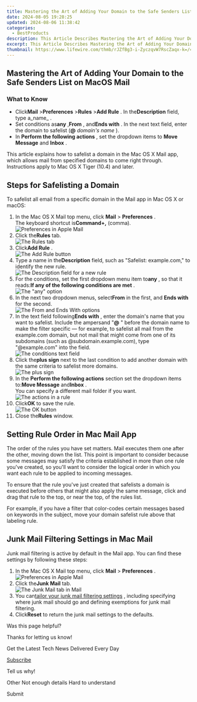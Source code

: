 ```yaml
---
title: Mastering the Art of Adding Your Domain to the Safe Senders List on MacOS Mail
date: 2024-08-05 19:28:25
updated: 2024-08-06 11:38:42
categories:
  - BestProducts
description: This Article Describes Mastering the Art of Adding Your Domain to the Safe Senders List on MacOS Mail
excerpt: This Article Describes Mastering the Art of Adding Your Domain to the Safe Senders List on MacOS Mail
thumbnail: https://www.lifewire.com/thmb/rJZfBg3-i-ZyczqvW7RscZaqx-k=/400x300/filters:no_upscale():max_bytes(150000):strip_icc():format(webp)/how-to-whitelist-a-sender-or-domain-in-gmail-1172106-AA-v1-5b1d72d1eb97de00363eb294.PNG
---
```


## Mastering the Art of Adding Your Domain to the Safe Senders List on MacOS Mail
### What to Know

* Click**Mail** \>**Preferences** \>**Rules** \>**Add Rule** . In the**Description** field, type a_name_ .
* Set conditions as**any** ,**From** , and**Ends with** . In the next text field, enter the domain to safelist (**@** _domain's name_ ).
* In **Perform the following actions** , set the dropdown items to **Move Message** and **Inbox** .

 This article explains how to safelist a domain in the Mac OS X Mail app, which allows mail from specified domains to come right through. Instructions apply to Mac OS X Tiger (10.4) and later.

## Steps for Safelisting a Domain

 To safelist all email from a specific domain in the Mail app in Mac OS X or macOS:

1. In the Mac OS X Mail top menu, click **Mail**  \> **Preferences** .  
 The keyboard shortcut is**Command+,** (comma).  
![Preferences in Apple Mail](https://www.lifewire.com/thmb/1Sy5fqWLmDxVBN8uUfGm5SNwNVQ=/1500x0/filters:no_upscale():max_bytes(150000):strip_icc():format(webp)/009-stored-attachments-from-os-x-mail-1172807-d9134bb979ca482581af8664c380d48d.jpg)
2. Click the**Rules** tab.  
![The Rules tab](https://www.lifewire.com/thmb/XeSvAVPxWyOLEkyYyO4X7dqyWYQ=/1500x0/filters:no_upscale():max_bytes(150000):strip_icc():format(webp)/001-whitelist-domain-os-x-mail-1172857-0ba103d3b9c7470abfc0cef1ce7ea51a.jpg)
3. Click**Add Rule** .  
![The Add Rule button](https://www.lifewire.com/thmb/sHdEmDMBzIGkDpH0tKhN4hOe9_Q=/1500x0/filters:no_upscale():max_bytes(150000):strip_icc():format(webp)/002-whitelist-domain-os-x-mail-1172857-d6d14e1ca2bc4d8895789ad88c980642.jpg)
4. Type a name in the**Description** field, such as "Safelist: example.com," to identify the new rule.  
![The Description field for a new rule](https://www.lifewire.com/thmb/ykMegmqnCk9aFXDIxqIYij5xttU=/1500x0/filters:no_upscale():max_bytes(150000):strip_icc():format(webp)/003-whitelist-domain-os-x-mail-1172857-65b34fb2c3a146519b5899903ca9a3ba.jpg)
5. For the conditions, set the first dropdown menu item to**any** , so that it reads:**If any of the following conditions are met** .  
![The "any" option](https://www.lifewire.com/thmb/7fRooWD3k-g0Pj4oKRHIeVcZM4c=/1500x0/filters:no_upscale():max_bytes(150000):strip_icc():format(webp)/004-whitelist-domain-os-x-mail-1172857-8c0a2c3384f14e0aa0e2087d13b629dd.jpg)
6. In the next two dropdown menus, select**From**  in the first, and **Ends with** for the second.  
![The From and Ends With options](https://www.lifewire.com/thmb/ZqAovDWiNGDyRg8zgLoMflpeRcs=/1500x0/filters:no_upscale():max_bytes(150000):strip_icc():format(webp)/005-whitelist-domain-os-x-mail-1172857-f2d7ad8d54824d6cadcf87ae99b0831a.jpg)
7. In the text field following**Ends with** , enter the domain's name that you want to safelist. Include the ampersand "**@** " before the domain name to make the filter specific — for example, to safelist all mail from the example.com domain, but not mail that might come from one of its subdomains (such as @subdomain.example.com), type "@example.com" into the field.  
![The conditions text field](https://www.lifewire.com/thmb/IzHwndnoDgN5WUDflf1Kz0evKU8=/1500x0/filters:no_upscale():max_bytes(150000):strip_icc():format(webp)/006-whitelist-domain-os-x-mail-1172857-26d877bfe4944060bd3b51986bbe8679.jpg)
8. Click the**plus sign** next to the last condition to add another domain with the same criteria to safelist more domains.  
![The plus sign](https://www.lifewire.com/thmb/QEnULRAQM_X_CsBtrgfUNgsvEx8=/1500x0/filters:no_upscale():max_bytes(150000):strip_icc():format(webp)/007-whitelist-domain-os-x-mail-1172857-5d15afadb55949c2a5b783ddc5fa8ee9.jpg)
9. In the **Perform the following actions** section set the dropdown items to:**Move Message** and**Inbox** .  
You can specify a different mail folder if you want.  
![The actions in a rule](https://www.lifewire.com/thmb/y31duKqywJ6VOUUDbtB7StU_J4w=/1500x0/filters:no_upscale():max_bytes(150000):strip_icc():format(webp)/008-whitelist-domain-os-x-mail-1172857-0d4e8dac71c74d8182b3b18b1da9574a.jpg)
10. Click**OK** to save the rule.  
![The OK button](https://www.lifewire.com/thmb/PH2SsYmkg6wK3rSlOuIdPchWiYU=/1500x0/filters:no_upscale():max_bytes(150000):strip_icc():format(webp)/009-whitelist-domain-os-x-mail-1172857-b1c9c75b12d14cc4a1d99d7558dd1b53.jpg)
11. Close the**Rules** window.

## Setting Rule Order in Mac Mail App

 The order of the rules you have set matters. Mail executes them one after the other, moving down the list. This point is important to consider because some messages may satisfy the criteria established in more than one rule you've created, so you'll want to consider the logical order in which you want each rule to be applied to incoming messages.

 To ensure that the rule you've just created that safelists a domain is executed before others that might also apply the same message, click and drag that rule to the top, or near the top, of the rules list.

 For example, if you have a filter that color-codes certain messages based on keywords in the subject, move your domain safelist rule above that labeling rule.

## Junk Mail Filtering Settings in Mac Mail

 Junk mail filtering is active by default in the Mail app. You can find these settings by following these steps:

1. In the Mac OS X Mail top menu, click **Mail**  \> **Preferences** .  
![Preferences in Apple Mail](https://www.lifewire.com/thmb/1Sy5fqWLmDxVBN8uUfGm5SNwNVQ=/1500x0/filters:no_upscale():max_bytes(150000):strip_icc():format(webp)/009-stored-attachments-from-os-x-mail-1172807-d9134bb979ca482581af8664c380d48d.jpg)
2. Click the**Junk Mail** tab.  
![The Junk Mail tab in Mail](https://www.lifewire.com/thmb/ylc65KbP0RkCGey6eMnttMWjET8=/1500x0/filters:no_upscale():max_bytes(150000):strip_icc():format(webp)/010-whitelist-domain-os-x-mail-1172857-8ae2abc6ec27426f9b893d03218777dd.jpg)
3. You can[tailor your junk mail filtering settings](https://www.lifewire.com/filter-spam-with-apple-mail-2259746) , including specifying where junk mail should go and defining exemptions for junk mail filtering.
4. Click**Reset** to return the junk mail settings to the defaults.

Was this page helpful?

Thanks for letting us know!

 Get the Latest Tech News Delivered Every Day

[Subscribe](https://www.lifewire.com/#)

Tell us why!

 Other  Not enough details  Hard to understand

 Submit

<ins class="adsbygoogle"
     style="display:block"
     data-ad-format="autorelaxed"
     data-ad-client="ca-pub-7571918770474297"
     data-ad-slot="1223367746"></ins>



<ins class="adsbygoogle"
     style="display:block"
     data-ad-client="ca-pub-7571918770474297"
     data-ad-slot="8358498916"
     data-ad-format="auto"
     data-full-width-responsive="true"></ins>
